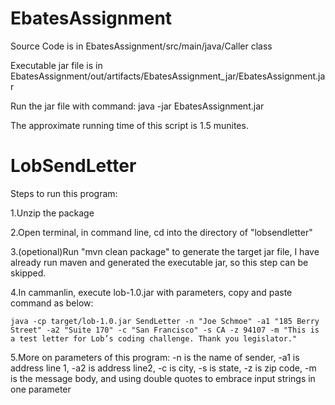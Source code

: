# EbatesAssignment
Source Code is in EbatesAssignment/src/main/java/Caller class

Executable jar file is in EbatesAssignment/out/artifacts/EbatesAssignment_jar/EbatesAssignment.jar

Run the jar file with command: java -jar EbatesAssignment.jar

The approximate running time of this script is 1.5 munites.

# LobSendLetter

Steps to run this program:

1.Unzip the package

2.Open terminal, in command line, cd into the directory of "lobsendletter"

3.(opetional)Run "mvn clean package" to generate the target jar file, I have already run maven and generated the executable jar, so this step can be skipped.

4.In cammanlin, execute lob-1.0.jar with parameters, copy and paste command as below:

    java -cp target/lob-1.0.jar SendLetter -n "Joe Schmoe" -a1 "185 Berry Street" -a2 "Suite 170" -c "San Francisco" -s CA -z 94107 -m "This is a test letter for Lob’s coding challenge. Thank you legislator."

5.More on parameters of this program: -n is the name of sender, -a1 is address line 1, -a2 is address line2, -c is city, -s is state, -z is zip code, -m is the message body, and using double quotes to embrace input strings in one parameter






